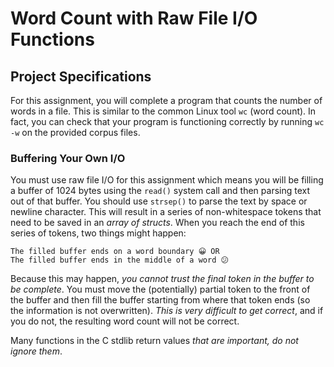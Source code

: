 # Word Count with Raw File I/O Functions

## Project Specifications
For this assignment, you will complete a program that counts the number of words in a file. This is similar to the common Linux tool `wc` (word count). In fact, you can check that your program is functioning correctly by running `wc -w` on the provided corpus files.

### Buffering Your Own I/O
You must use raw file I/O for this assignment which means you will be filling a buffer of 1024 bytes using the `read()` system call and then parsing text out of that buffer. You should use `strsep()` to parse the text by space or newline character. This will result in a series of non-whitespace tokens that need to be saved in an *array of structs*. When you reach the end of this series of tokens, two things might happen:

    The filled buffer ends on a word boundary 😀 OR
    The filled buffer ends in the middle of a word 😕

Because this may happen, *you cannot trust the final token in the buffer to be complete*. You must move the (potentially) partial token to the front of the buffer and then fill the buffer starting from where that token ends (so the information is not overwritten). *This is very difficult to get correct*, and if you do not, the resulting word count will not be correct.

Many functions in the C stdlib return values *that are important, do not ignore them*.

